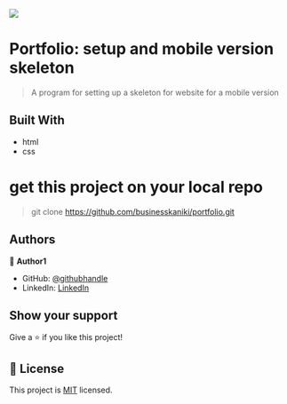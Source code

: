 ![](https://img.shields.io/badge/Microverse-blueviolet)

# Portfolio: setup and mobile version skeleton

   > A program for setting up a skeleton  for website for a mobile version
## Built With

- html
- css
# get this project on your local repo 
 >git clone https://github.com/businesskaniki/portfolio.git
## Authors

👤 **Author1**

- GitHub: [@githubhandle](https://github.com/businesskaniki)
- LinkedIn: [LinkedIn](https://www.linkedin.com/in/nicholas-maina-175b52233/)

## Show your support

Give a ⭐️ if you like this project!


## 📝 License

This project is [MIT](./MIT.md) licensed.